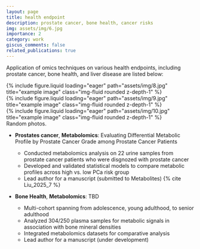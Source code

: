 ```yaml
---
layout: page
title: health endpoint
description: prostate cancer, bone health, cancer risks
img: assets/img/6.jpg
importance: 2
category: work
giscus_comments: false
related_publications: true
---
```


Application of omics techniques on various health endpoints, including prostate cancer, bone health, and liver disease are listed below:

<div class="row">
    <div class="col-sm mt-3 mt-md-0">
        {% include figure.liquid loading="eager" path="assets/img/8.jpg" title="example image" class="img-fluid rounded z-depth-1" %}
    </div>
    <div class="col-sm mt-3 mt-md-0">
        {% include figure.liquid loading="eager" path="assets/img/9.jpg" title="example image" class="img-fluid rounded z-depth-1" %}
    </div>
    <div class="col-sm mt-3 mt-md-0">
        {% include figure.liquid loading="eager" path="assets/img/10.jpg" title="example image" class="img-fluid rounded z-depth-1" %}
    </div>
</div>
<div class="caption">
    Random photos.
</div>

- **Prostates cancer**, **Metabolomics**: Evaluating Differential Metabolic Profile by Prostate Cancer Grade among Prostate Cancer Patients
  - Conducted metabolomics analysis on 22 urine samples from prostate cancer patients who were disgnozed with prostate cancer
  - Developed and validated statistical models to compare metabolic profiles across high vs. low PCa risk group
  - Lead author for a manuscript (submitted to Metabolites) {% cite Liu_2025_7 %}

- **Bone Health**, **Metabolomics**: TBD
  - Multi-cohort spanning from adolescence, young adulthood, to senior adulthood
  - Analyzed 304/250 plasma samples for metabolic signals in association with bone mineral densities 
  - Integrated metabolomics datasets for comparative analysis
  - Lead author for a manuscript (under development) 
